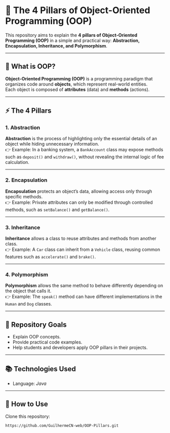 # 🧩 The 4 Pillars of Object-Oriented Programming (OOP)

This repository aims to explain the **4 pillars of Object-Oriented Programming (OOP)** in a simple and practical way: **Abstraction, Encapsulation, Inheritance, and Polymorphism**.

---

## 🔹 What is OOP?
**Object-Oriented Programming (OOP)** is a programming paradigm that organizes code around **objects**, which represent real-world entities.  
Each object is composed of **attributes** (data) and **methods** (actions).

---

## ⚡ The 4 Pillars

### 1. Abstraction
**Abstraction** is the process of highlighting only the essential details of an object while hiding unnecessary information.  
👉 Example: In a banking system, a `BankAccount` class may expose methods such as `deposit()` and `withdraw()`, without revealing the internal logic of fee calculation.

---

### 2. Encapsulation
**Encapsulation** protects an object’s data, allowing access only through specific methods.  
👉 Example: Private attributes can only be modified through controlled methods, such as `setBalance()` and `getBalance()`.

---

### 3. Inheritance
**Inheritance** allows a class to reuse attributes and methods from another class.  
👉 Example: A `Car` class can inherit from a `Vehicle` class, reusing common features such as `accelerate()` and `brake()`.

---

### 4. Polymorphism
**Polymorphism** allows the same method to behave differently depending on the object that calls it.  
👉 Example: The `speak()` method can have different implementations in the `Human` and `Dog` classes.

---

## 🎯 Repository Goals
- Explain OOP concepts.
- Provide practical code examples.
- Help students and developers apply OOP pillars in their projects.

---

## 📚 Technologies Used
- Language: *Java*

---

## 🚀 How to Use
Clone this repository:
```bash
https://github.com/GuilhermeCN-web/OOP-Pillars.git

